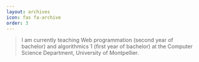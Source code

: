 ```yaml
---
layout: archives
icon: fas fa-archive
order: 3
---
```


> I am currently teaching Web programmation (second year of bachelor) and algorithmics 1 (first year of bachelor) at the Computer Science Department, University of Montpellier.
